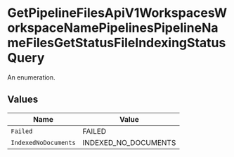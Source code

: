 # GetPipelineFilesApiV1WorkspacesWorkspaceNamePipelinesPipelineNameFilesGetStatusFileIndexingStatusQuery

An enumeration.


## Values

| Name                 | Value                |
| -------------------- | -------------------- |
| `Failed`             | FAILED               |
| `IndexedNoDocuments` | INDEXED_NO_DOCUMENTS |